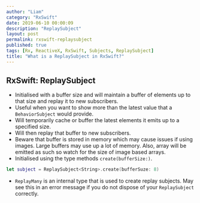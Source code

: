 ```yaml
---
author: "Liam"
category: "RxSwift"
date: 2019-06-10 00:00:09
description: "ReplaySubject"
layout: post
permalink: rxswift-replaysubject
published: true
tags: [Rx, ReactiveX, RxSwift, Subjects, ReplaySubject]
title: "What is a ReplaySubject in RxSwift?"
---
```


## RxSwift: ReplaySubject

- Initialised with a buffer size and will maintain a buffer of elements up to that size and replay it to new subscribers.
- Useful when you want to show more than the latest value that a `BehaviorSubject` would provide.
- Will temporarily cache or buffer the latest elements it emits up to a specified size.
- Will then replay that buffer to new subscribers.
- Beware that buffer is stored in memory which may cause issues if using images. Large buffers may use up a lot of memory. Also, array will be emitted as such so watch for the size of image based arrays.
- Initialised using the type methods `create(bufferSize:)`.

```swift
let subject = ReplaySubject<String>.create(bufferSuze: 8)
```

- `ReplayMany` is an internal type that is used to create replay subjects. May see this in an error message if you do not dispose of your `ReplaySubject` correctly.
